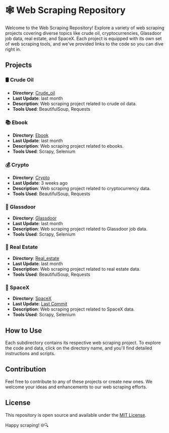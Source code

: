 # 🕸️ Web Scraping Repository

Welcome to the Web Scraping Repository! Explore a variety of web scraping projects covering diverse topics like crude oil, cryptocurrencies, Glassdoor job data, real estate, and SpaceX. Each project is equipped with its own set of web scraping tools, and we've provided links to the code so you can dive right in.

## Projects

### 🛢️ Crude Oil

- **Directory**: [Crude_oil](./Crude_oil/Crude_oil/spiders/Oil_data.py)
- **Last Update**: last month
- **Description**: Web scraping project related to crude oil data.
- **Tools Used**: BeautifulSoup, Requests

### 📚 Ebook

- **Directory**: [Ebook](./Ebook)
- **Last Update**: last month
- **Description**: Web scraping project related to ebooks.
- **Tools Used**: Scrapy, Selenium

### 💰 Crypto

- **Directory**: [Crypto](./crypto/crypto/spiders)
- **Last Update**: 3 weeks ago
- **Description**: Web scraping project related to cryptocurrency data.
- **Tools Used**: BeautifulSoup, Requests

### 🏢 Glassdoor

- **Directory**: [Glassdoor](./glassdoor)
- **Last Update**: last month
- **Description**: Web scraping project related to Glassdoor job data.
- **Tools Used**: Scrapy, Selenium

### 🏡 Real Estate

- **Directory**: [Real_estate](./real_estate)
- **Last Update**: last month
- **Description**: Web scraping project related to real estate data.
- **Tools Used**: BeautifulSoup, Requests

### 🚀 SpaceX

- **Directory**: [SpaceX](./spacex)
- **Last Update**: [Last Commit](./spacex)
- **Description**: Web scraping project related to SpaceX data.
- **Tools Used**: Scrapy, Selenium

## How to Use

Each subdirectory contains its respective web scraping project. To explore the code and data, click on the directory name, and you'll find detailed instructions and scripts.

## Contribution

Feel free to contribute to any of these projects or create new ones. We welcome your ideas and enhancements to our web scraping efforts.

## License

This repository is open source and available under the [MIT License](./LICENSE).

Happy scraping! 🌐🔍
